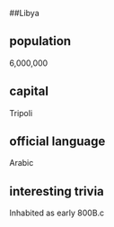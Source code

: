 ##Libya
## population
6,000,000

## capital
Tripoli
 
## official language
Arabic

## interesting trivia
Inhabited as early 800B.c


